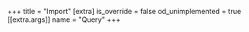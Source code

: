 +++
title = "Import"
[extra]
is_override = false
od_unimplemented = true
[[extra.args]]
name = "Query"
+++